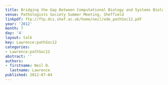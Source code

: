 ```yaml
---
title: Bridging the Gap Between Computational Biology and Systems Biology
venue: Pathologists Society Summer Meeting, Sheffield
linkpdf: ftp://ftp.dcs.shef.ac.uk/home/neil/ode_pathSoc12.pdf
year: '2012'
month: 7
day: '4'
layout: talk
key: Lawrence:pathSoc12
categories:
- Lawrence:pathSoc12
abstract: ''
authors:
- firstname: Neil D.
  lastname: Lawrence
published: 2012-07-04
---
```

